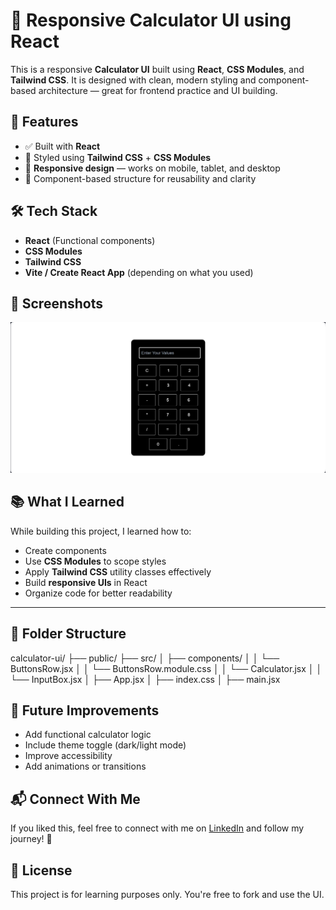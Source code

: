 # 🧮 Responsive Calculator UI using React

This is a responsive **Calculator UI** built using **React**, **CSS Modules**, and **Tailwind CSS**. It is designed with clean, modern styling and component-based architecture — great for frontend practice and UI building.

## 🚀 Features

- ✅ Built with **React**
- 🎨 Styled using **Tailwind CSS** + **CSS Modules**
- 📱 **Responsive design** — works on mobile, tablet, and desktop
- 🧩 Component-based structure for reusability and clarity


## 🛠️ Tech Stack

- **React** (Functional components)
- **CSS Modules**
- **Tailwind CSS**
- **Vite / Create React App** (depending on what you used)

## 📸 Screenshots

<img src="/src/assets/CalculatorWeb.png"></img>


## 📚 What I Learned

While building this project, I learned how to:

- Create components
- Use **CSS Modules** to scope styles
- Apply **Tailwind CSS** utility classes effectively
- Build **responsive UIs** in React
- Organize code for better readability

---

## 📂 Folder Structure

calculator-ui/
├── public/
├── src/
│ ├── components/
│ │ └── ButtonsRow.jsx
│ │ └── ButtonsRow.module.css
│ │ └── Calculator.jsx
│ │ └── InputBox.jsx
│ ├── App.jsx
│ ├── index.css
│ ├── main.jsx


## 🚧 Future Improvements

- Add functional calculator logic
- Include theme toggle (dark/light mode)
- Improve accessibility
- Add animations or transitions


## 📬 Connect With Me

If you liked this, feel free to connect with me on [LinkedIn](https://linkedin.com/in/shahmir-qureshi-162200252) and follow my journey! 🚀


## 📄 License

This project is for learning purposes only. You're free to fork and use the UI.

